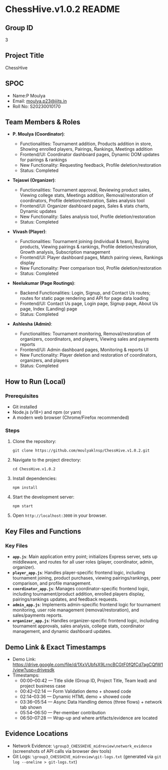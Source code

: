 <xaiArtifact artifact_id="46b5ba91-a3b3-4109-945e-ee011b4f04d1" artifact_version_id="6053d682-1ad0-4dd5-bf38-1a47cf9a21e6" title="README.md" contentType="text/markdown">

# ChessHive.v1.0.2 README

## Group ID
3

## Project Title
ChessHive

## SPOC
- Name:P Moulya 
- Email: moulya.p23@iiits.in  
- Roll No: S20230010170

## Team Members & Roles
- **P. Moulya (Coordinator)**:  
  - Functionalities: Tournament addition, Products addition in store, Showing enrolled players, Pairings, Rankings, Meetings addition  
  - Frontend/UI: Coordinator dashboard pages, Dynamic DOM updates for pairings & rankings  
  - New Functionality: Requesting feedback, Profile deletion/restoration  
  - Status: Completed  

- **Tejaswi (Organizer)**:  
  - Functionalities: Tournament approval, Reviewing product sales, Viewing college stats, Meetings addition, Removal/restoration of coordinators, Profile deletion/restoration, Sales analysis tool  
  - Frontend/UI: Organizer dashboard pages, Sales & stats charts, Dynamic updates  
  - New Functionality: Sales analysis tool, Profile deletion/restoration  
  - Status: Completed  

- **Vivash (Player)**:  
  - Functionalities: Tournament joining (individual & team), Buying products, Viewing pairings & rankings, Profile deletion/restoration, Growth analysis, Subscription management  
  - Frontend/UI: Player dashboard pages, Match pairing views, Rankings display  
  - New Functionality: Peer comparison tool, Profile deletion/restoration  
  - Status: Completed  

- **Neelukumar (Page Routings)**:  
  - Backend Functionalities: Login, Signup, and Contact Us routes; routes for static page rendering and API for page data loading  
  - Frontend/UI: Contact Us page, Login page, Signup page, About Us page, Index (Landing) page  
  - Status: Completed  

- **Ashlesha (Admin)**:  
  - Functionalities: Tournament monitoring, Removal/restoration of organizers, coordinators, and players, Viewing sales and payments reports  
  - Frontend/UI: Admin dashboard pages, Monitoring & reports UI  
  - New Functionality: Player deletion and restoration of coordinators, organizers, and players  
  - Status: Completed  

## How to Run (Local)
### Prerequisites
- Git installed  
- Node.js (v18+) and npm (or yarn)  
- A modern web browser (Chrome/Firefox recommended)  

### Steps
1. Clone the repository:  
   ```
   git clone https://github.com/moulyaklnsp/ChessHive.v1.0.2.git
   ```
2. Navigate to the project directory:  
   ```
   cd ChessHive.v1.0.2
   ```
3. Install dependencies:  
   ```
   npm install
   ```
4. Start the development server:  
   ```
   npm start
   ```
5. Open `http://localhost:3000` in your browser.  

## Key Files and Functions
### Key Files
- **`app.js`**: Main application entry point; initializes Express server, sets up middleware, and routes for all user roles (player, coordinator, admin, organizer).  
- **`player_app.js`**: Handles player-specific frontend logic, including tournament joining, product purchases, viewing pairings/rankings, peer comparison, and profile management.  
- **`coordinator_app.js`**: Manages coordinator-specific frontend logic, including tournament/product addition, enrolled players display, pairings/rankings updates, and feedback requests.  
- **`admin_app.js`**: Implements admin-specific frontend logic for tournament monitoring, user role management (removal/restoration), and sales/payments reports.  
- **`organizer_app.js`**: Handles organizer-specific frontend logic, including tournament approvals, sales analysis, college stats, coordinator management, and dynamic dashboard updates.
## Demo Link & Exact Timestamps
- Demo Link: https://drive.google.com/file/d/1XxVUbfsX9LrncBCGtF0fQfCd7agCQfW1/view?usp=drivesdk
- Timestamps:  
  - 00:00–00:42 — Title slide (Group ID, Project Title, Team lead) and  project business case
  - 00:42–02:14 — Form Validation demo + showed code
  - 02:14–03:36 — Dynamic HTML demo + showed code
  - 03:36–05:54 — Async Data Handling demos (three flows) + network tab shown
  - 05:54–06:50 — Per-member contribution
  - 06:50–07:28 — Wrap-up and where artifacts/evidence are located

## Evidence Locations
- Network Evidence: `\group3_CHESSHIVE_midreview\network_evidence` (screenshots of API calls via browser dev tools)  
- Git Logs: `\group3_CHESSHIVE_midreview\git-logs.txt` (generated via `git log --oneline > git-logs.txt`)  

</xaiArtifact>
